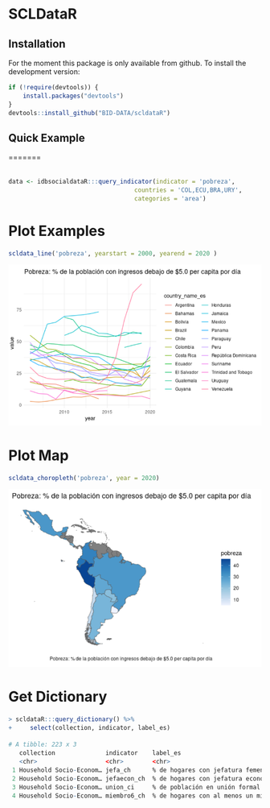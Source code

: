 
# SCLDataR


## Installation
For the moment this package is only available from github.
To install the development version:

``` r
if (!require(devtools)) {
    install.packages("devtools")
}
devtools::install_github("BID-DATA/scldataR") 
```

## Quick Example
=======

``` r

data <- idbsocialdataR:::query_indicator(indicator = 'pobreza',
                                   countries = 'COL,ECU,BRA,URY',
                                   categories = 'area')
```



# Plot Examples
``` r
scldata_line('pobreza', yearstart = 2000, yearend = 2020 )
```

![e_g](inst/img/plot_line.png)


# Plot Map
``` r
scldata_choropleth('pobreza', year = 2020)

```

![e_g](inst/img/plot_map.png)



# Get Dictionary
```r
> scldataR:::query_dictionary() %>% 
+     select(collection, indicator, label_es)

# A tibble: 223 x 3
   collection              indicator    label_es                             
   <chr>                   <chr>        <chr>                                
 1 Household Socio-Econom… jefa_ch      % de hogares con jefatura femenina   
 2 Household Socio-Econom… jefaecon_ch  % de hogares con jefatura económica …
 3 Household Socio-Econom… union_ci     % de población en unión formal o inf…
 4 Household Socio-Econom… miembro6_ch  % de hogares con al menos un miembro…
```
